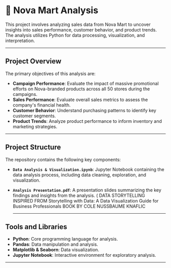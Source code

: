 # 🛒 **Nova Mart Analysis**

This project involves analyzing sales data from Nova Mart to uncover insights into sales performance, customer behavior, and product trends. The analysis utilizes Python for data processing, visualization, and interpretation.

---

## Project Overview

The primary objectives of this analysis are:

- **Campaign Performance**: Evaluate the impact of massive promotional efforts on Nova-branded products across all 50 stores during the campaigns.
- **Sales Performance**: Evaluate overall sales metrics to assess the company's financial health.
- **Customer Behavior**: Understand purchasing patterns to identify key customer segments.
- **Product Trends**: Analyze product performance to inform inventory and marketing strategies.

---

## Project Structure

The repository contains the following key components:

- **`Data Analysis & Visualization.ipynb`**: Jupyter Notebook containing the data analysis process, including data cleaning, exploration, and visualization.
- **`Analysis Presentation.pdf`**: A presentation slides  summarizing the key findings and insights from the analysis. ( DATA STORYTELLING INSPIRED FROM Storytelling with Data: A Data Visualization Guide for Business Professionals BOOK BY COLE  NUSSBAUME KNAFLIC

  ---

## Tools and Libraries

- **Python**: Core programming language for analysis.
- **Pandas**: Data manipulation and analysis.
- **Matplotlib & Seaborn**: Data visualization.
- **Jupyter Notebook**: Interactive environment for exploratory analysis.

---
